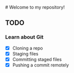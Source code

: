 # Welcome to my repository!

## TODO

### Learn about Git

- [x] Cloning a repo
- [x] Staging files
- [x] Committing staged files
- [x] Pushing a commit remotely
